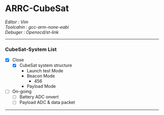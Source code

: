 # ARRC-CubeSat
   *Editor : Vim*  
   *Toolcahin : gcc-arm-none-eabi*  
   *Debuger : Openocd/st-link*  
***
### CubeSat-System List
- [x] Close
  - [x] CubeSat system structure
     - Launch test Mode 
     - Beacon Mode 
        - 456
     - Payload Mode 
- [ ] On-going 
  - [ ] Battery ADC onvert
  - [ ] Payload ADC & data packet
***




